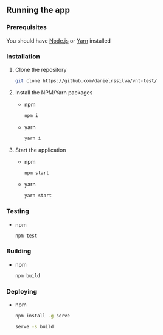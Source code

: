 <!-- GETTING STARTED -->
## Running the app

### Prerequisites

You should have [Node.js](https://nodejs.org/en) or [Yarn](https://yarnpkg.com) installed

### Installation

1. Clone the repository
   ```sh
   git clone https://github.com/danielrssilva/vnt-test/
   ```
2. Install the NPM/Yarn packages
   * npm
     ```sh
     npm i
     ```
   * yarn
     ```sh
     yarn i
     ```

3. Start the application
   * npm
     ```sh
     npm start
     ```
   * yarn
     ```sh
     yarn start
     ```
     
### Testing
   * npm
     ```sh
     npm test
     ```
     
 ### Building
   * npm
     ```sh
     npm build
     ```
 ### Deploying
   * npm
     ```sh
     npm install -g serve
     ```
     ```sh
     serve -s build
     ```
